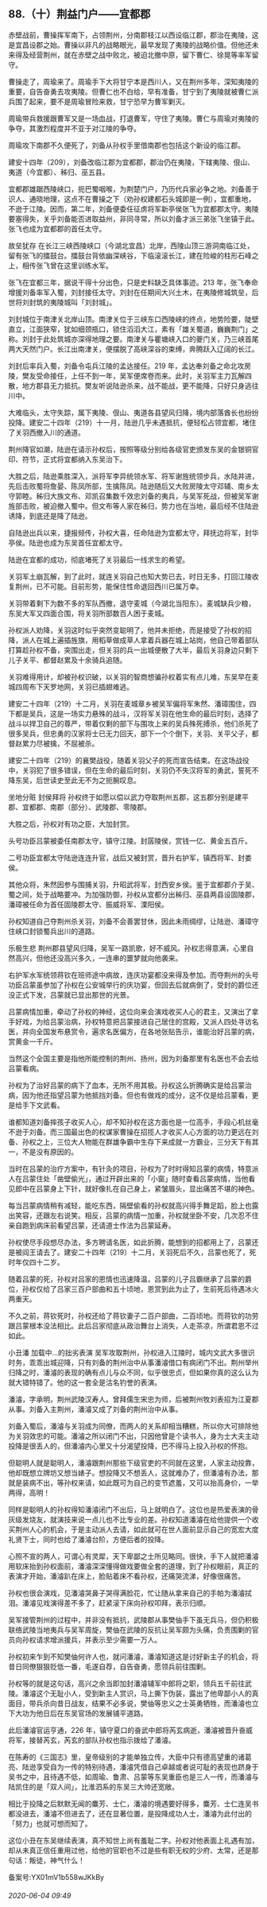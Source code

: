 ## 88.（十）荆益门户——宜都郡
赤壁战前，曹操挥军南下，占领荆州，分南郡枝江以西设临江郡，郡治在夷陵，这是宜昌设郡之始。曹操以非凡的战略眼光，最早发现了夷陵的战略价值。但他还未来得及经营荆州，就在赤壁之战中败北，被迫北撤中原，留下曹仁、徐晃等率军留守。



曹操走了，周瑜来了。周瑜手下大将甘宁本是西川人，又在荆州多年，深知夷陵的重要，自告奋勇去攻夷陵。但曹仁也不白给，早有准备，甘宁到了夷陵就被曹仁派兵围了起来，要不是周瑜冒险来救，甘宁恐早为曹军剿灭。



周瑜带兵救援跟曹军又是一场血战，打退曹军，守住了夷陵。曹仁与周瑜对夷陵的争夺，其激烈程度并不亚于对江陵的争夺。



周瑜攻下南郡不久便死了，刘备从孙权手里借南郡也包括这个新设的临江郡。



建安十四年（209），刘备改临江郡为宜都郡，郡治仍在夷陵，下辖夷陵、佷山、夷道（今宜都）、秭归、巫五县。



宜都郡雄踞西陵峡口，扼巴蜀咽喉，为荆楚门户，乃历代兵家必争之地。刘备善于识人、通晓地理，这点不在曹操之下（劝孙权建都石头城即是一例），宜都重地，不逊于江陵。因而，第二年，刘备便委任征虏将军新亭侯张飞为宜都郡太守。夷陵要塞得失，关乎刘备能否进取益州，非同寻常，所以刘备才派三弟张飞坐镇于此。张飞也成为宜都郡的首任太守。



故垒犹存
 在长江三峡西陵峡口（今湖北宜昌）北岸，西陵山顶三游洞南临江处，留有张飞的擂鼓台。擂鼓台背依幽深峡谷，下临滚滚长江，建在险峻的柱形石峰之上，相传张飞曾在这里训练水军。



张飞在宜都三年，据说干得十分出色，只是史料缺乏具体事迹。213 年，张飞奉命增援刘备率军入蜀，刘封接任太守。刘封在任期间大兴土木，在夷陵修城筑垒，后世将刘封筑的夷陵城叫「刘封城」。



刘封城位于南津关北岸山顶。南津关位于三峡东口西陵峡的终点，地势险要，陡壁直立，江面狭窄，犹如细颈瓶口，锁住滔滔大江，素有「雄关蜀道，巍巍荆门」之称。刘封于此处筑城亦深得地理之要。南津关与瞿塘峡入口的夔门关，乃三峡首尾两大天然门户。长江出南津关，便摆脱了高峡深谷的束缚，奔腾跃入辽阔的长江。



刘封后率兵入蜀，刘备令屯兵江陵的孟达接任。219 年，孟达奉刘备之命北攻房陵，樊友受命接任，上任不到一年，吴军便席卷而来。此时，关羽军主力瓦解四散，地方郡县无力抵抗。樊友听说陆逊杀来，战不能战，更不能降，只好只身逃往川中。



大难临头，太守失踪，属下夷陵、佷山、夷道各县望风归降，境内部落酋长也纷纷投降。建安二十四年（219）十一月，陆逊几乎未遇抵抗，便轻松占领宜都，堵住了关羽西撤入川的通道。



荆州降官如潮，陆逊在请示孙权后，按照等级分别给各级官吏颁发东吴的金银铜官印、符节，正式将宜都纳入东吴治下。



大胜之后，陆逊乘胜深入，派将军李异统领水军、将军谢旌统领步兵，水陆并进，先后击败蜀将詹晏、陈凤所部，生擒陈凤。陆逊随后又大败房陵太守邓辅、南乡太守郭睦。秭归大族文布、邓凯召集数千效忠刘备的夷兵，与吴军死战，但被吴军谢旌部击败，被迫撤入蜀中。但文布等人家在秭归，势力也在当地，最后经不住陆逊诱降，到底还是降了陆逊。



自陆逊出兵以来，捷报频传，孙权大喜，任命陆逊为宜都太守，拜抚边将军，封华亭侯。陆逊也成为东吴首任宜都太守。



陆逊在宜都的成功，彻底堵死了关羽最后一线求生的希望。



关羽军土崩瓦解，到了此时，就连关羽自己也知大势已去，时日无多，打回江陵收复荆州，已不可能。目前形势，能保住性命退回西川已属万幸。



关羽带着剩下为数不多的军队西撤，退守麦城（今湖北当阳东）。麦城缺兵少粮，东吴大军又四面合围，将关羽所部数百人困于麦城。



孙权派人劝降，关羽这时似乎突然变聪明了，他并未拒绝，而是接受了孙权的招降，派人在城上遍插旌旗，用稻草做成草人拿着兵器在城上站岗，他自己带着部队打算趁孙权不备，突围出走，但关羽的兵一出城便散了大半，最后关羽身边只剩下儿子关平、都督赵累及十余骑兵追随。



关羽难得用计，却被孙权识破，以关羽的智商想骗孙权着实有点儿难，东吴早在麦城四周布下天罗地网，关羽已插翅难逃。



建安二十四年（219）十二月，关羽在麦城章乡被吴军偏将军朱然、潘璋围住，四下都是吴兵，这是一场实力悬殊的战斗，汉将军关羽在他生命的最后时刻，选择了战斗以捍卫自己的尊严，带着仅剩的部下与围攻上来的吴兵殊死搏杀，他们杀死了很多吴兵，但忠勇的汉家将士已无力回天，部下一个个倒下，关羽、关平父子，都督赵累力尽被擒，不屈被杀。



建安二十四年（219）的襄樊战役，随着关羽父子的死而宣告结束。在这场战役中，关羽犯了很多错误，但在生命的最后时刻，关羽仍不失汉将军的勇武，誓死不降东吴，后世读史至此无不为之扼腕叹息。



坐地分赃 封侯拜将
 孙权终于如愿以偿以武力夺取荆州五郡，这五郡分别是建平郡、宜都郡、南郡（部分）、武陵郡、零陵郡。



大胜之后，孙权对有功之臣，大加封赏。



头号功臣吕蒙被委任南郡太守，镇守江陵。封孱陵侯，赏钱一亿、黄金五百斤。



二号功臣宜都太守陆逊连连升官，战后又被封赏，晋升右护军，镇西将军、封娄侯。



其他众将，朱然因参与围捕关羽，升昭武将军，封西安乡侯。鉴于宜都郡介于吴、蜀之间，处于战略要冲。为加强防御，孙权从宜都分出秭归、巫县两县设固陵郡，潘璋被任命为首任固陵郡太守、振威将军、溧阳侯。



孙权知道自己夺荆州杀关羽，刘备不会善罢甘休，因此未雨绸缪，让陆逊、潘璋守住峡口封锁蜀兵出川的道路。



乐极生悲
 荆州郡县望风归降，吴军一路凯歌，好不威风。孙权志得意满，心里自然高兴，但他还没高兴多久，一连串的噩梦就向他袭来。



右护军水军统领蒋钦在班师途中病故，连庆功宴都没来得及参加。而夺荆州的头号功臣吕蒙虽参加了孙权在公安城举行的庆功宴，但回去后就病倒了，受封的爵位还没正式下发，吕蒙就已显出那世的光景。



吕蒙病情加重，牵动了孙权的神经，这位向来会演戏收买人心的君主，又演出了拿手好戏，为给吕蒙治病，孙权特意把吕蒙接进自己居住的宫殿，又派人四处寻访名医，并向全国发布悬赏令，遍求名医偏方，在各地张贴告示，谁能治好吕蒙的病，赏黄金一千斤。



当然这个全国主要是指他所能控制的荆州、扬州，因为刘备那里有名医也不会去给吕蒙看病。



孙权为了治好吕蒙的病下了血本，无所不用其极。孙权这么折腾确实是给吕蒙治病，因为他还指望吕蒙为他抵挡刘备。但也有做戏的成分，这不仅是给吕蒙看，更是给手下文武看。



谁都知道刘备摔孩子收买人心，却不知孙权在这方面也是一位高手，手段心机丝毫不逊于刘备。而三国最出色的权谋家曹操在招揽人才收买人心方面的功力更远在刘备、孙权之上，三位大人物能在群雄争霸中生存下来成就一方霸业，三分天下有其一，不是没有原因的。



当时在吕蒙的治疗方案中，有针灸的项目，孙权为了时时得知吕蒙的病情，特意派人在吕蒙住处「凿壁偷光」，通过开辟出来的「小窗」随时查看吕蒙病情，当他看见郎中在吕蒙身上下针，就好像扎在自己身上，紧皱眉头，显出痛苦不堪的神色。



每当吕蒙病情稍有减轻，能吃东西，隔壁偷看的孙权就高兴得手舞足蹈，脸上也露出笑容，还跟左右说笑。相反，吕蒙的病情一加重，孙权就坐卧不安，几次忍不住亲自跑到病床前看望吕蒙，还请道士作法为吕蒙延寿。



孙权使尽手段想尽办法，多方聘请名医，如此折腾，能想到的招都用上了，吕蒙还是被阎王请去了。建安二十四年（219）十二月，关羽死后不久，吕蒙也死了，死时年仅四十二岁。



随着吕蒙的死，孙权对吕家的恩情也迅速降温，吕蒙的儿子吕霸继承了吕蒙的爵位，孙权仅给了吕家三百户部曲和五十顷地，恩赏到此为止了，生前死后待遇冰火两重天。



不久之前，蒋钦死时，孙权还给了蒋钦妻子二百户部曲，二百顷地。而蒋钦的功劳跟吕蒙根本没法相比。此后吕家彻底从政治舞台上消失，人走茶凉，所谓君恩不过如此。



小丑潘
 ![]()加载中...的拙劣表演
 吴军攻取荆州，孙权进入江陵时，城内文武大多很识时务，乖乖出城迎降，只有刘备的荆州治中从事潘濬借口有病闭门不出。荆州举州归降之时，潘濬的表现的确有点儿与众不同，似乎很忠贞，但如果你真的这么认为就大错特错了。他的这一套全是沽名钓誉的表演。



潘濬，字承明，荆州武陵汉寿人。曾拜儒生宋忠为师，后被荆州牧刘表招为江夏郡从事。刘备入主荆州，潘濬又成了刘备的荆州治中从事。



刘备入蜀后，潘濬与关羽成为同僚，而两人的关系却相当糟糕，所以你大可排除他为关羽效忠的可能。潘濬之所以闭门不出，只因他曾是个读书人，身为士大夫主动投降是很丢人的，但潘濬内心里又十分渴望投降，巴不得马上投入孙权的怀抱。



但聪明人就是聪明人，潘濬跟荆州那些下级官吏的不同就在这里，人家主动投靠，他却既想立牌坊又想当婊子。想投降又不想丢人，这就难办了，但潘濬有办法，那就是装病不出，等孙权来请，如此既可为自己的变节遮羞，又可以抬高身价，一举两得，高明！



同样是聪明人的孙权得知潘濬闭门不出后，马上就明白了。这位也是热爱表演的骨灰级发烧友，就演技来说一点儿也不比专业的差。孙权知道潘濬在给他提供一个收买荆州人心的机会，于是主动派人去请，如此就可在世人面前显示自己的宽宏大度礼贤下士，同时也给了潘濬台阶，方便后者的投降。



心照不宣的两人，可谓心有灵犀，天下卑鄙之士所见略同。很快，手下人就把潘濬用软床抬到孙权面前，潘濬深深懂得做戏要做全套的道理，到了孙权眼前，真正的表演才开始，潘濬趴在床上，脸贴着床不看孙权，还痛哭流涕，好像很痛苦。



孙权也很会演戏，见潘濬哭鼻子哭得满脸花，忙让随从拿来自己的手帕为潘濬拭泪。潘濬见戏演得差不多了，赶紧滚下床向孙权叩拜，表示归顺。



吴军接管荆州的过程中，并非没有抵抗，武陵郡从事樊伷手下虽无兵马，但仍积极联络武陵当地夷兵与吴军周旋，樊伷在武陵的反抗让吴军颇为头痛，负责围剿的官员向孙权请求增派援兵，并表示至少需要一万人。



孙权初来乍到不知樊伷何许人也，就问潘濬，潘濬知道这是讨好新主子的机会，将昔日同僚狠狠贬低一番，毛遂自荐，自告奋勇，愿领兵前往围剿。



孙权等的就是这句话，高兴之余当即加封潘濬辅军中郎将之职，领兵五千前往武陵。潘濬这个无耻小人，受到新主人赏识，马上撕下伪装，露出了他卑鄙小人的真面目，带兵杀向昔日战友，结果不必多说，樊伷等忠义之士英勇牺牲，而潘濬也立下大功为他日后在东吴官场的发展铺平道路。



此后潘濬官运亨通，226 年，镇守夏口的奋武中郎将芮玄病逝，潘濬被晋升奋威将军，接替芮玄，芮玄的部队孙权也指示拨给了潘濬。



在陈寿的《三国志》里，皇帝级别的才能单独立传，大臣中只有德高望重的诸葛亮、陆逊享受自为一传的特别待遇，潘濬凭借自己卓越或者说可耻的表现也跻身于吴书之中，且待遇不低，如周瑜、鲁肃、吕蒙等东吴重臣也是三人一传，而潘濬与陆凯住的是「双人间」，比淮泗系的东吴三大帅还宽敞。



相比于投降之后默默无闻的麋芳、士仁，潘濬的境遇要好得多，麋芳、士仁连吴书都没进去，潘濬不但进去了，还在显著位置，是投降成功人士，潘濬为此付出的「努力」也就可想而知了。



这位小丑在东吴继续表演，真不知世上尚有羞耻二字。孙权对他表面上礼遇有加，却从未真正信任重用过他，给他的官职也不过是些有职无权的少府、太常，还是那句话：叛徒，神气什么！



备案号:YX01mV1b558wJKkBy


###### 2020-06-04 09:49
